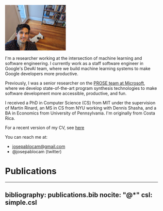 <img src="static/profile.jpeg" alt="profile" width="200"/>

I'm a researcher working at the intersection of machine learning
and software engineering. I currently work as a staff software 
engineer in Google's DevAI team, where we build machine learning
systems to make Google developers more productive.

Previously, I was a
senior researcher on the [PROSE team at Microsoft](https://www.microsoft.com/en-us/research/group/prose/),
where we develop state-of-the-art program synthesis technologies to make software development
more accessible, productive, and fun.

I received a PhD in 
Computer Science (CS) from MIT under the supervision of Martin Rinard, an MS
in CS from NYU working with Dennis Shasha, and a BA in Economics from
University of Pennsylvania. I'm originally from Costa Rica.

For a recent version of my CV, see [here](static/cambronero-cv.pdf)

You can reach me at:

- josepablocam@gmail.com
- \@josepablocam (twitter)


# Publications

---
bibliography: publications.bib
nocite: "@*"
csl: simple.csl
---
